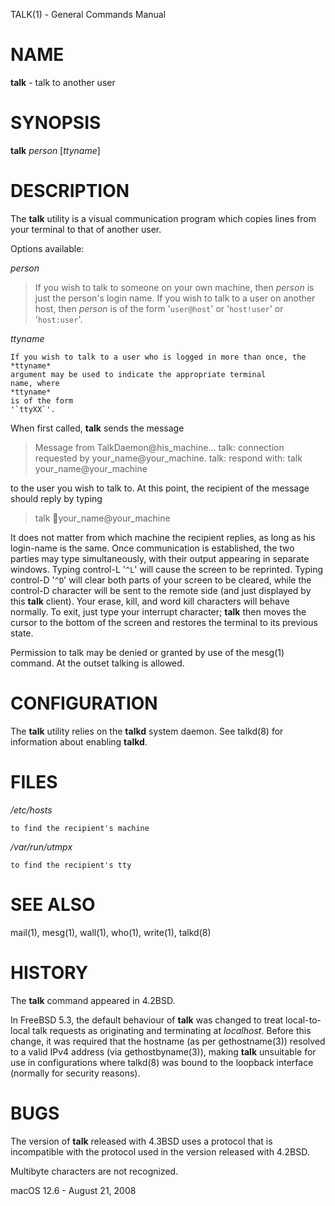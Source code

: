 TALK(1) - General Commands Manual

# NAME

**talk** - talk to another user

# SYNOPSIS

**talk**
*person*
\[*ttyname*]

# DESCRIPTION

The
**talk**
utility is a visual communication program which copies lines from your
terminal to that of another user.

Options available:

*person*

> If you wish to talk to someone on your own machine, then
> *person*
> is just the person's login name.
> If you wish to talk to a user on
> another host, then
> *person*
> is of the form
> '`user@host`'
> or
> '`host!user`'
> or
> '`host:user`'.

*ttyname*

	If you wish to talk to a user who is logged in more than once, the
	*ttyname*
	argument may be used to indicate the appropriate terminal
	name, where
	*ttyname*
	is of the form
	'`ttyXX`'.

When first called,
**talk**
sends the message

> Message from TalkDaemon@his_machine...
> talk: connection requested by your_name@your_machine.
> talk: respond with: talk your_name@your_machine

to the user you wish to talk to.
At this point, the recipient
of the message should reply by typing

> talk your_name@your_machine

It does not matter from which machine the recipient replies, as
long as his login-name is the same.
Once communication is established,
the two parties may type simultaneously, with their output appearing
in separate windows.
Typing control-L
'`^L`'
will cause the screen to
be reprinted.
Typing control-D
'`^D`'
will clear both parts of your screen to be cleared, while
the control-D character will be sent to the remote side
(and just displayed by this
**talk**
client).
Your erase, kill, and word kill characters will
behave normally.
To exit, just type your interrupt character;
**talk**
then moves the cursor to the bottom of the screen and restores the
terminal to its previous state.

Permission to talk may be denied or granted by use of the
mesg(1)
command.
At the outset talking is allowed.

# CONFIGURATION

The
**talk**
utility relies on the
**talkd**
system daemon.  See
talkd(8)
for information about enabling
**talkd**.

# FILES

*/etc/hosts*

	to find the recipient's machine

*/var/run/utmpx*

	to find the recipient's tty

# SEE ALSO

mail(1),
mesg(1),
wall(1),
who(1),
write(1),
talkd(8)

# HISTORY

The
**talk**
command appeared in
4.2BSD.

In
FreeBSD 5.3,
the default behaviour of
**talk**
was changed to treat local-to-local talk requests as originating
and terminating at
*localhost*.
Before this change, it was required that the hostname (as per
gethostname(3))
resolved to a valid IPv4 address (via
gethostbyname(3)),
making
**talk**
unsuitable for use in configurations where
talkd(8)
was bound to the loopback interface (normally for security reasons).

# BUGS

The version of
**talk**
released with
4.3BSD
uses a protocol that
is incompatible with the protocol used in the version released with
4.2BSD.

Multibyte characters are not recognized.

macOS 12.6 - August 21, 2008
